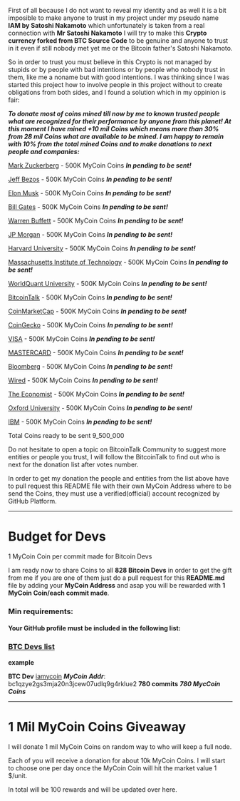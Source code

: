 First of all because I do not want to reveal my identity and as well it is a bit imposible to make anyone to trust in my project under my pseudo name <b>IAM by Satoshi Nakamoto</b> which unfortunately is taken from a real connection with <b>Mr Satoshi Nakamoto</b> I will try to make this <b>Crypto currency forked from BTC Source Code</b> to be genuine and anyone to trust in it even if still nobody met yet me or the Bitcoin father's Satoshi Nakamoto.

So in order to trust you must believe in this Crypto is not managed by stupids or by people with bad intentions or by people who nobody trust in them, like me a noname but with good intentions. I was thinking since I was started this project how to involve people in this project without to create obligations from both sides, and I found a solution which in my oppinion is fair:

<b><i>To donate most of coins mined till now by me to known trusted people what are recognized for their performance by anyone from this planet! At this moment I have mined +10 mil Coins which means more than 30% from 28 mil Coins what are available to be mined. I am happy to remain with 10% from the total mined Coins and to make donations to next people and companies:</b></i>

[Mark Zuckerberg](https://en.wikipedia.org/wiki/Mark_Zuckerberg) - 500K MyCoin Coins <b><i>In pending to be sent!</b></i>

[Jeff Bezos](https://en.wikipedia.org/wiki/Jeff_Bezos) - 500K MyCoin Coins <b><i>In pending to be sent!</b></i>

[Elon Musk](https://en.wikipedia.org/wiki/Elon_Musk) - 500K MyCoin Coins <b><i>In pending to be sent!</b></i>

[Bill Gates](https://en.wikipedia.org/wiki/Bill_Gates) - 500K MyCoin Coins <b><i>In pending to be sent!</b></i>

[Warren Buffett](https://en.wikipedia.org/wiki/Warren_Buffett) - 500K MyCoin Coins <b><i>In pending to be sent!</b></i>

[JP Morgan](https://www.jpmorgan.com/) - 500K MyCoin Coins <b><i>In pending to be sent!</b></i>

[Harvard University](https://www.harvard.edu/) - 500K MyCoin Coins <b><i>In pending to be sent!</b></i>

[Massachusetts Institute of Technology](https://www.mit.edu/) - 500K MyCoin Coins <b><i>In pending to be sent!</b></i>

[WorldQuant University](https://www.wqu.edu/) - 500K MyCoin Coins <b><i>In pending to be sent!</b></i>

[BitcoinTalk](https://bitcointalk.org/) - 500K MyCoin Coins <b><i>In pending to be sent!</b></i>

[CoinMarketCap](https://coinmarketcap.com/) - 500K MyCoin Coins <b><i>In pending to be sent!</b></i>

[CoinGecko](https://www.coingecko.com/) - 500K MyCoin Coins <b><i>In pending to be sent!</b></i>

[VISA](https://en.wikipedia.org/wiki/Visa_Inc.) - 500K MyCoin Coins <b><i>In pending to be sent!</b></i>

[MASTERCARD](https://en.wikipedia.org/wiki/Mastercard) - 500K MyCoin Coins <b><i>In pending to be sent!</b></i>

[Bloomberg](https://en.wikipedia.org/wiki/Bloomberg_News) - 500K MyCoin Coins <b><i>In pending to be sent!</b></i>

[Wired](https://en.wikipedia.org/wiki/Wired_(magazine)) - 500K MyCoin Coins <b><i>In pending to be sent!</b></i>

[The Economist](https://en.wikipedia.org/wiki/The_Economist) - 500K MyCoin Coins <b><i>In pending to be sent!</b></i>

[Oxford University](https://www.ox.ac.uk/) - 500K MyCoin Coins <b><i>In pending to be sent!</b></i>

[IBM](https://www.ibm.com) - 500K MyCoin Coins <b><i>In pending to be sent!</b></i>

Total Coins ready to be sent 9_500_000

Do not hesitate to open a topic on BitcoinTalk Community to suggest more entities or people you trust, I will follow the BitcoinTalk to find out who is next for the donation list after votes number. 

In order to get my donation the people and entities from the list above have to pull request this README file with their own MyCoin Address where to be send the Coins, they must use a verified(official) account recognized by GitHub Platform.

<hr>

# Budget for Devs
1 MyCoin Coin per commit made for Bitcoin Devs

I am ready now to share Coins to all <b>828 Bitcoin Devs</b> in order to get the gift from me if you are one of them just do a pull request for this <b>README.md</b> file by adding your <b>MyCoin Address</b> and asap you will be rewarded with <b>1 MyCoin Coin/each commit made</b>.

### Min requirements:

#### Your GitHub profile must be included in the following list:

### [BTC Devs list](https://github.com/bitcoin/bitcoin/graphs/contributors)

<b>example</b>

<b>BTC Dev</b> [iamycoin](https://github.com/iamycoin) <b><i>MyCoin Addr</i></b>: bc1qzye2gs3mja20n3jcew07udlq9g4rklue2 <b>780 commits</b> <b><i>780 MycCoin Coins</i></b>

<hr>

# 1 Mil MyCoin Coins Giveaway

I will donate 1 mil MyCoin Coins on random way to who will keep a full node.

Each of you will receive a donation for about 10k MyCoin Coins. I will start to choose one per day once the MyCoin Coin will hit the market value 1 $/unit.

In total will be 100 rewards and will be updated over here.
